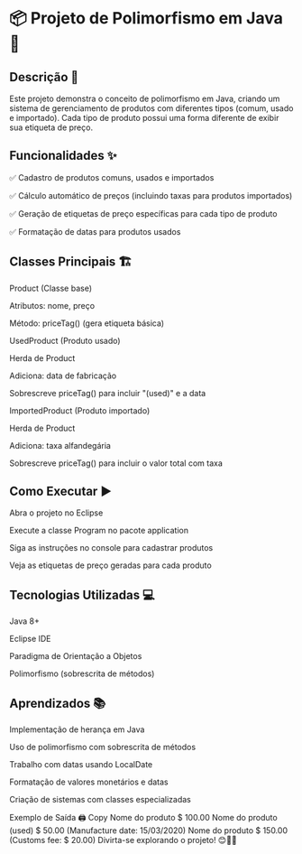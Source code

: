 # 📦 Projeto de Polimorfismo em Java 🚀
## Descrição 📝
Este projeto demonstra o conceito de polimorfismo em Java, criando um sistema de gerenciamento de produtos com diferentes tipos (comum, usado e importado). Cada tipo de produto possui uma forma diferente de exibir sua etiqueta de preço.

## Funcionalidades ✨
✅ Cadastro de produtos comuns, usados e importados

✅ Cálculo automático de preços (incluindo taxas para produtos importados)

✅ Geração de etiquetas de preço específicas para cada tipo de produto

✅ Formatação de datas para produtos usados

## Classes Principais 🏗️
Product (Classe base)

Atributos: nome, preço

Método: priceTag() (gera etiqueta básica)

UsedProduct (Produto usado)

Herda de Product

Adiciona: data de fabricação

Sobrescreve priceTag() para incluir "(used)" e a data

ImportedProduct (Produto importado)

Herda de Product

Adiciona: taxa alfandegária

Sobrescreve priceTag() para incluir o valor total com taxa

## Como Executar ▶️
Abra o projeto no Eclipse

Execute a classe Program no pacote application

Siga as instruções no console para cadastrar produtos

Veja as etiquetas de preço geradas para cada produto

## Tecnologias Utilizadas 💻
Java 8+

Eclipse IDE

Paradigma de Orientação a Objetos

Polimorfismo (sobrescrita de métodos)

## Aprendizados 📚
Implementação de herança em Java

Uso de polimorfismo com sobrescrita de métodos

Trabalho com datas usando LocalDate

Formatação de valores monetários e datas

Criação de sistemas com classes especializadas

Exemplo de Saída 🖨️
Copy
Nome do produto $ 100.00
Nome do produto (used) $ 50.00 (Manufacture date: 15/03/2020)
Nome do produto $ 150.00 (Customs fee: $ 20.00)
Divirta-se explorando o projeto! 😊👨‍💻
